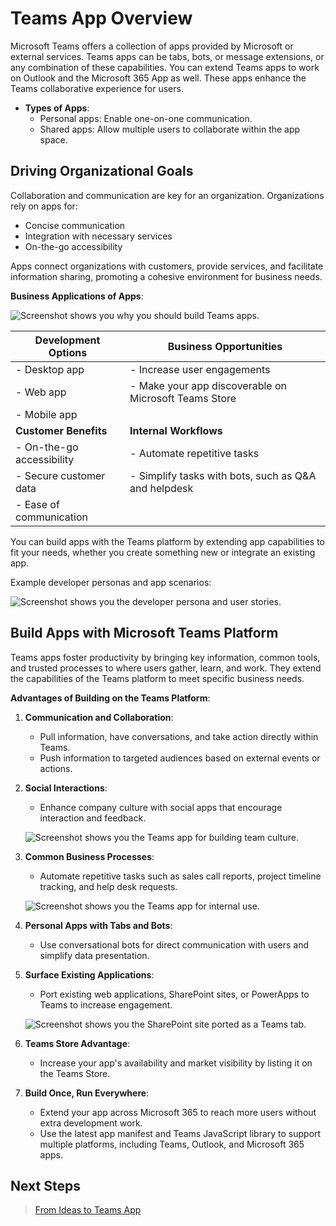 # Teams App Overview

Microsoft Teams offers a collection of apps provided by Microsoft or external services. Teams apps can be tabs, bots, or message extensions, or any combination of these capabilities. You can extend Teams apps to work on Outlook and the Microsoft 365 App as well. These apps enhance the Teams collaborative experience for users.

- **Types of Apps**:
  - Personal apps: Enable one-on-one communication.
  - Shared apps: Allow multiple users to collaborate within the app space.

## Driving Organizational Goals

Collaboration and communication are key for an organization. Organizations rely on apps for:

- Concise communication
- Integration with necessary services
- On-the-go accessibility

Apps connect organizations with customers, provide services, and facilitate information sharing, promoting a cohesive environment for business needs.

**Business Applications of Apps**:

![Screenshot shows you why you should build Teams apps.](https://learn.microsoft.com/en-us/microsoftteams/platform/assets/images/overview/why-teams-apps.png)

| **Development Options** | **Business Opportunities**                             |
| ----------------------- | ------------------------------------------------------ |
| - Desktop app           | - Increase user engagements                            |
| - Web app               | - Make your app discoverable on Microsoft Teams Store  |
| - Mobile app            |                                                        |
| **Customer Benefits**   | **Internal Workflows**                                 |
| - On-the-go accessibility| - Automate repetitive tasks                           |
| - Secure customer data | - Simplify tasks with bots, such as Q&A and helpdesk    |
| - Ease of communication |                                                        |

You can build apps with the Teams platform by extending app capabilities to fit your needs, whether you create something new or integrate an existing app.

Example developer personas and app scenarios:

![Screenshot shows you the developer persona and user stories.](https://learn.microsoft.com/en-us/microsoftteams/platform/assets/images/overview/dev-persona.png)

## Build Apps with Microsoft Teams Platform

Teams apps foster productivity by bringing key information, common tools, and trusted processes to where users gather, learn, and work. They extend the capabilities of the Teams platform to meet specific business needs.

**Advantages of Building on the Teams Platform**:

1. **Communication and Collaboration**:
   - Pull information, have conversations, and take action directly within Teams.
   - Push information to targeted audiences based on external events or actions.

2. **Social Interactions**:
   - Enhance company culture with social apps that encourage interaction and feedback.

    ![Screenshot shows you the Teams app for building team culture.](https://learn.microsoft.com/en-us/microsoftteams/platform/assets/images/overview/scenario-social.png)

3. **Common Business Processes**:
   - Automate repetitive tasks such as sales call reports, project timeline tracking, and help desk requests.

    ![Screenshot shows you the Teams app for internal use.](https://learn.microsoft.com/en-us/microsoftteams/platform/assets/images/overview/scenario-approval-flow.png)

4. **Personal Apps with Tabs and Bots**:
   - Use conversational bots for direct communication with users and simplify data presentation.

5. **Surface Existing Applications**:
   - Port existing web applications, SharePoint sites, or PowerApps to Teams to increase engagement.
   
    ![Screenshot shows you the SharePoint site ported as a Teams tab.](https://learn.microsoft.com/en-us/microsoftteams/platform/assets/images/overview/scenario-dashboard.png)

6. **Teams Store Advantage**:
   - Increase your app's availability and market visibility by listing it on the Teams Store.

7. **Build Once, Run Everywhere**:
   - Extend your app across Microsoft 365 to reach more users without extra development work.
   - Use the latest app manifest and Teams JavaScript library to support multiple platforms, including Teams, Outlook, and Microsoft 365 apps.

## Next Steps

> 
> [From Ideas to Teams App](overview-story.md)